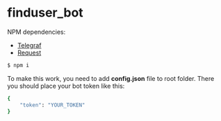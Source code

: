 # finduser_bot

NPM dependencies: 

* [Telegraf]
* [Request]
```sh
$ npm i
```

To make this work, you need to add **config.json** file to root folder. There you should place your bot token like this:

```sh
{ 
    "token": "YOUR_TOKEN" 
}
```

[Telegraf]: <https://www.npmjs.com/package/telegraf>
[Request]: <https://www.npmjs.com/package/request>